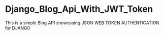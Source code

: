 # Django_Blog_Api_With_JWT_Token
This is a simple Blog API showcasing JSON WEB TOKEN AUTHENTICATION for DJANGO
